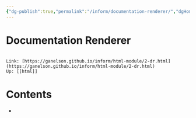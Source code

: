 ```yaml
---
{"dg-publish":true,"permalink":"/inform/documentation-renderer/","dgHomeLink":true,"dgPassFrontmatter":false}
---
```


# Documentation Renderer
```ad-info

Link: [https://ganelson.github.io/inform/html-module/2-dr.html](https://ganelson.github.io/inform/html-module/2-dr.html)
Up: [[html]]
```

# Contents
- 